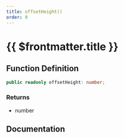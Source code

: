 ```yaml
---
title: offsetHeight()
order: 0
---
```


# {{ $frontmatter.title }}

<!--@include: ./offsetHeight_partial_header.md-->

## Function Definition

```ts
public readonly offsetHeight: number;
```

### Returns

* number

## Documentation

<!--@include: ./offsetHeight_partial_footer.md-->
